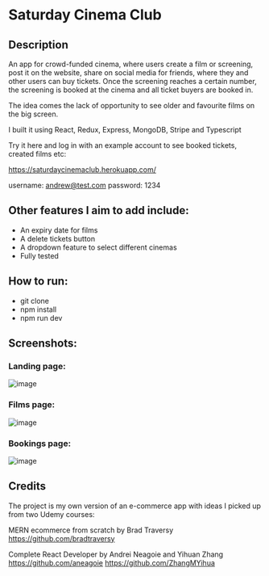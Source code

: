 # Saturday Cinema Club #

## Description ## 

An app for crowd-funded cinema, where users create a film or screening, post it on the website, share on social media for friends, where they and other users can buy tickets. Once the screening reaches a certain number, the screening is booked at the cinema and all ticket buyers are booked in.          

The idea comes the lack of opportunity to see older and favourite films on the big screen.      

I built it using React, Redux, Express, MongoDB, Stripe and Typescript 

Try it here and log in with an example account to see booked tickets, created films etc:

https://saturdaycinemaclub.herokuapp.com/

username: andrew@test.com 
password: 1234 

## Other features I aim to add include: ##

* An expiry date for films
* A delete tickets button
* A dropdown feature to select different cinemas
* Fully tested

## How to run: ##

* git clone
* npm install
* npm run dev

## Screenshots: ##

### Landing page: ###

![image](https://user-images.githubusercontent.com/22149360/212730098-67a80bc9-cd81-4a45-b113-c4e2aeb7573b.png)

### Films page: ###

![image](https://user-images.githubusercontent.com/22149360/212730259-a9eb0b8e-d177-41aa-a99c-d4e327892705.png)

### Bookings page: ###

![image](https://user-images.githubusercontent.com/22149360/212730328-e2c8da38-3b9d-4788-b8f7-4b9b03597e09.png)

## Credits ##

The project is my own version of an e-commerce app with ideas I picked up from two Udemy courses:

MERN ecommerce from scratch by Brad Traversy 
https://github.com/bradtraversy

Complete React Developer by Andrei Neagoie and Yihuan Zhang
https://github.com/aneagoie
https://github.com/ZhangMYihua








